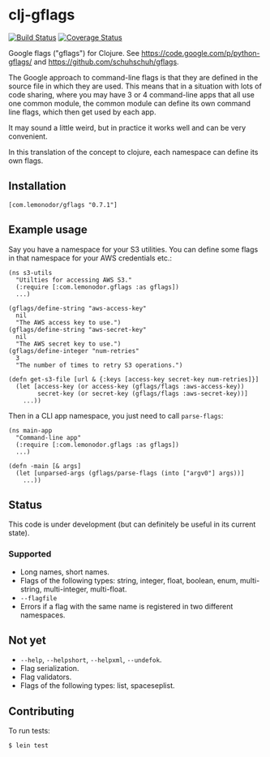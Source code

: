 # clj-gflags

[![Build Status](https://travis-ci.org/wiseman/clj-gflags.png?branch=master)](https://travis-ci.org/wiseman/clj-gflags) [![Coverage Status](https://coveralls.io/repos/wiseman/clj-gflags/badge.svg?branch=master)](https://coveralls.io/r/wiseman/clj-gflags?branch=master)

Google flags ("gflags") for Clojure. See
https://code.google.com/p/python-gflags/ and
https://github.com/schuhschuh/gflags.

The Google approach to command-line flags is that they are defined in
the source file in which they are used.  This means that in a
situation with lots of code sharing, where you may have 3 or 4
command-line apps that all use one common module, the common module
can define its own command line flags, which then get used by each
app.

It may sound a little weird, but in practice it works well and can be
very convenient.

In this translation of the concept to clojure, each namespace can
define its own flags.


## Installation

```
[com.lemonodor/gflags "0.7.1"]
```


## Example usage

Say you have a namespace for your S3 utilities.  You can define some
flags in that namespace for your AWS credentials etc.:

```
(ns s3-utils
  "Utilties for accessing AWS S3."
  (:require [:com.lemonodor.gflags :as gflags])
  ...)

(gflags/define-string "aws-access-key"
  nil
  "The AWS access key to use.")
(gflags/define-string "aws-secret-key"
  nil
  "The AWS secret key to use.")
(gflags/define-integer "num-retries"
  3
  "The number of times to retry S3 operations.")

(defn get-s3-file [url & {:keys [access-key secret-key num-retries]}]
  (let [access-key (or access-key (gflags/flags :aws-access-key))
        secret-key (or secret-key (gflags/flags :aws-secret-key))]
    ...))
```

Then in a CLI app namespace, you just need to call `parse-flags`:
```
(ns main-app
  "Command-line app"
  (:require [:com.lemonodor.gflags :as gflags])
  ...)

(defn -main [& args]
  (let [unparsed-args (gflags/parse-flags (into ["argv0"] args))]
    ...))
```

## Status

This code is under development (but can definitely be useful in its
current state).

### Supported

* Long names, short names.
* Flags of the following types: string, integer, float, boolean, enum, multi-string, multi-integer, multi-float.
* `--flagfile`
* Errors if a flag with the same name is registered in two different namespaces.


## Not yet

* `--help`, `--helpshort`, `--helpxml`, `--undefok`.
* Flag serialization.
* Flag validators.
* Flags of the following types: list, spaceseplist.

## Contributing

To run tests:

```
$ lein test
```
